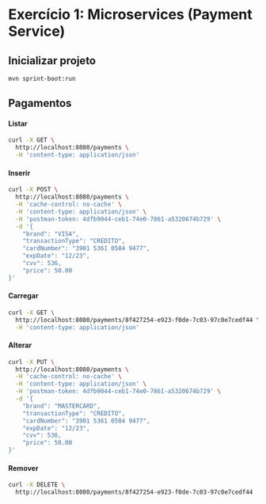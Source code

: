 ﻿
# Exercício 1: Microservices (Payment Service)


## Inicializar projeto

```sh
mvn sprint-boot:run
```

## Pagamentos

#### Listar

```sh
curl -X GET \
  http://localhost:8080/payments \
  -H 'content-type: application/json'
```

#### Inserir

```sh
curl -X POST \
  http://localhost:8080/payments \
  -H 'cache-control: no-cache' \
  -H 'content-type: application/json' \
  -H 'postman-token: 4dfb9044-ceb1-74e0-7861-a5320674b729' \
  -d '{
    "brand": "VISA",
    "transactionType": "CREDITO",
    "cardNumber": "3901 5361 0584 9477",
    "expDate": "12/23",
    "cvv": 536,
    "price": 50.00
}'
```

#### Carregar

```sh
curl -X GET \
  http://localhost:8080/payments/8f427254-e923-f0de-7c03-97c0e7cedf44 \
  -H 'content-type: application/json'
```

#### Alterar

```sh
curl -X PUT \
  http://localhost:8080/payments \
  -H 'cache-control: no-cache' \
  -H 'content-type: application/json' \
  -H 'postman-token: 4dfb9044-ceb1-74e0-7861-a5320674b729' \
  -d '{
    "brand": "MASTERCARD",
    "transactionType": "CREDITO",
    "cardNumber": "3901 5361 0584 9477",
    "expDate": "12/23",
    "cvv": 536,
    "price": 50.00
}'
```

#### Remover

```sh
curl -X DELETE \
  http://localhost:8080/payments/8f427254-e923-f0de-7c03-97c0e7cedf44
```

